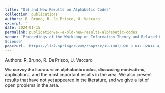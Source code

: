 ```yaml
---
title: "Old and New Results on Alphabetic Codes"
collection: publications
authors: R. Bruno, R. De Prisco, U. Vaccaro
excerpt: ''
date: 2024-01-15
permalink: publication/a--e-old-new-results-alphabetic-codes
venue: 'Proceedings of the Workshop on Information Theory and Related Fields, Lectures Notes in Computer
Science'
paperurl: 'https://link.springer.com/chapter/10.1007/978-3-031-82014-4_7'
---
```

Authors: R. Bruno, R. De Prisco, U. Vaccaro

We survey the literature on alphabetic codes, discussing motivations, applications, and the most important results in the area. We
also present results that have not yet appeared in the literature, and we give a list of open problems in the area.
